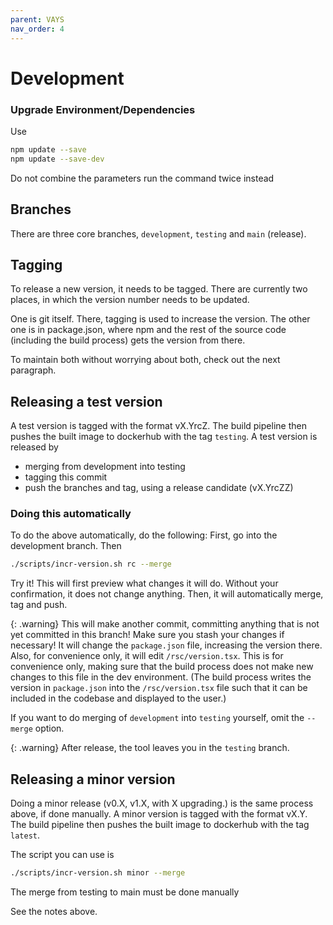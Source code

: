 ```yaml
---
parent: VAYS
nav_order: 4
---
```


# Development

### Upgrade Environment/Dependencies

Use 

```sh
npm update --save
npm update --save-dev
```
Do not combine the parameters run the command twice instead

## Branches

There are three core branches, `development`, `testing` and `main` (release). 

## Tagging
To release a new version, it needs to be tagged. There are currently two places, in which the version number needs to be updated.

One is git itself. There, tagging is used to increase the version.
The other one is in package.json, where npm and the rest of the source code (including the build process) gets the version from there.

To maintain both without worrying about both, check out the next paragraph.



## Releasing a test version
A test version is tagged with the format vX.YrcZ. The build pipeline then pushes the built image to dockerhub with the tag `testing`. A test version is released by 

- merging from development into testing
- tagging this commit
- push the branches and tag, using a release candidate (vX.YrcZZ)

### Doing this automatically
To do the above automatically, do the following:
First, go into the development branch. Then

```sh
./scripts/incr-version.sh rc --merge
```

Try it! This will first preview what changes it will do. Without your confirmation, it does not change anything. Then, it will automatically merge, tag and push.

{: .warning}
This will make another commit, committing anything that is not yet committed in this branch! Make sure you stash your changes if necessary! It will change the `package.json` file, increasing the version there. Also, for convenience only, it will edit `/rsc/version.tsx`. This is for convenience only, making sure that the build process does not make new changes to this file in the dev environment. (The build process writes the version in `package.json` into the `/rsc/version.tsx` file such that it can be included in the codebase and displayed to the user.)


If you want to do merging of `development` into `testing` yourself, omit the `--merge` option.

{: .warning}
After release, the tool leaves you in the `testing` branch.

## Releasing a minor version
Doing a minor release (v0.X, v1.X, with X upgrading.) is the same process above, if done manually.
A minor version is tagged with the format vX.Y. The build pipeline then pushes the built image to dockerhub with the tag `latest`.

The script you can use is 
```sh
./scripts/incr-version.sh minor --merge
```

The merge from testing to main must be done manually

See the notes above.
